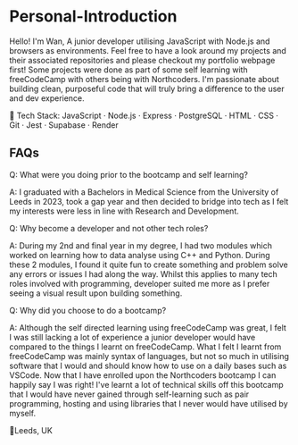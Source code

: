 # Personal-Introduction

Hello!
I'm Wan, A junior developer utilising JavaScript with Node.js and browsers as environments. 
Feel free to have a look around my projects and their associated repositories and please checkout my portfolio webpage first!
Some projects were done as part of some self learning with freeCodeCamp with others being with Northcoders.
I'm passionate about building clean, purposeful code that will truly bring a difference to the user and dev experience.

🔧 Tech Stack:
JavaScript · Node.js · Express · PostgreSQL · HTML · CSS · Git · Jest · Supabase · Render

## FAQs
Q: What were you doing prior to the bootcamp and self learning?

A: I graduated with a Bachelors in Medical Science from the University of Leeds in 2023, took a gap year and then decided to bridge into tech as I felt my interests were less in line with Research and Development.

Q: Why become a developer and not other tech roles?

A: During my 2nd and final year in my degree, I had two modules which worked on learning how to data analyse using C++ and Python. 
During these 2 modules, I found it quite fun to create something and problem solve any errors or issues I had along the way. 
Whilst this applies to many tech roles involved with programming, developer suited me more as I prefer seeing a visual result upon building something.

Q: Why did you choose to do a bootcamp?

A: Although the self directed learning using freeCodeCamp was great, I felt I was still lacking a lot of experience a junior developer would have compared to the things I learnt on freeCodeCamp.
What I felt I learnt from freeCodeCamp was mainly syntax of languages, but not so much in utilising software that I would and should know how to use on a daily bases such as VSCode.
Now that I have enrolled upon the Northcoders bootcamp I can happily say I was right! 
I've learnt a lot of technical skills off this bootcamp that I would have never gained through self-learning such as pair programming, hosting and using libraries that I never would have utilised by myself.

📍Leeds, UK

